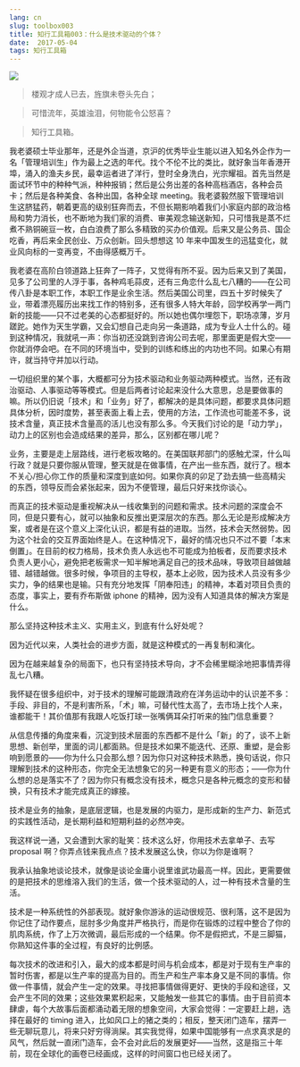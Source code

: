 ```yaml
---
lang: cn
slug: toolbox003
title: 知行工具箱003：什么是技术驱动的个体？
date:  2017-05-04
tags: 知行工具箱
---
```

<!-- more -->
![](http://oouh9u8nz.bkt.gdipper.com//toolbox003.jpg)

> 楼观才成人已去，旌旗未卷头先白；

> 可惜流年，英雄浊泪，何物能令公怒喜？

> 知行工具箱。

我老婆硕士毕业那年，还是外企当道，京沪的优秀毕业生能以进入知名外企作为一名「管理培训生」作为最上之选的年代。找个不伦不比的类比，就好象当年香港开埠，涌入的渔夫乡民，最幸运者进了洋行，登时全身洗白，光宗耀祖。首先当然是面试环节中的种种气派，种种报销；然后是公务出差的各种高档酒店，各种会员卡；然后是各种美食、各种出国，各种全球 meeting。我老婆毅然服下管理培训生这脐猛药，朝着更高的级别狂奔而去，不但长期影响着我们小家庭内部的政治格局和势力消长，也不断地为我们家的消费、审美观念输送新知，只可惜我是蒸不烂煮不熟铜碗豆一枚，白白浪费了那么多精致的买办价值观。后来又是公务员、国企吃香，再后来全民创业、万众创新。回头想想这 10 年来中国发生的迅猛变化，就业风向标的一变再变，不由得感概万千。

我老婆在高阶白领道路上狂奔了一阵子，又觉得有所不妥。因为后来又到了美国，见多了公司里的人浮于事，各种鸡毛蒜皮，还有三角恋什么乱七八糟的——在公司传八卦是本职工作，本职工作是业余生活。然后美国公司里，四五十岁时候失了业，带着漂亮履历出来找工作的特别多，还有很多人特大年龄，回学校再学一两门新的技能——只不过老美的心态都挺好的。所以她也偶尔埋怨下，职场凉薄，岁月蹉跎。她作为天生学霸，又会幻想自己走向另一条道路，成为专业人士什么的。碰到这种情况，我就吼一声：你当初还没跳到咨询公司去呢，那里面更是假大空——你就消停会吧。在不同的环境当中，受到的训练和练出的内功也不同。如果心有期许，就当持守并加以行动。

一切组织里的某个事，大概都可分为技术驱动和业务驱动两种模式。当然，还有政治驱动、人事驱动等等模式。但是后两者讨论起来没什么大意思，总是要做事的嘛。所以仍旧说「技术」和「业务」好了，都解决的是具体问题，都要求具体问题具体分析，因时度势，甚至表面上看上去，使用的方法，工作流也可能差不多，说技术含量，真正技术含量高的活儿也没有那么多。今天我们讨论的是「动力学」，动力上的区别也会造成结果的差异，那么，区别都在哪儿呢？

业务，主要是走上层路线，进行老板攻略的。在美国联邦部门的感触尤深，什么叫行政？就是只要你服从管理，整天就是在做事情，在产出一些东西，就行了。根本不关心/担心你工作的质量和深度到底如何。如果你真的卯足了劲去搞一些高精尖的东西，领导反而会紧张起来，因为不便管理，最后只好来找你谈心。

而真正的技术驱动是重视解决从一线收集到的问题和需求。技术问题的深度会不同，但是只要有心，就可以抽象和反推出更深层次的东西。那么无论是形成解决方案，或者是在这个意义上深化认识，都是有益的进取。当然，技术会天然弱势。因为这个社会的交互界面始终是人。在这种情况下，最好的情况也只不过不要「本末倒置」。在目前的权力格局，技术负责人永远也不可能成为拍板者，反而要求技术负责人更小心，避免把老板需求一知半解地满足自己的技术品味，导致项目越做越错、越错越做。很多时候，争项目的主导权，基本上必败，因为技术人员没有多少实力，争的结果也是输。只有充分地发挥「阴奉阳违」的精神，本着对项目负责的态度，事实上，要有乔布斯做 iphone 的精神，因为没有人知道具体的解决方案是什么。

那么坚持这种技术主义、实用主义，到底有什么好处呢？

因为近代以来，人类社会的进步方面，就是这种模式的一再复制和演化。

因为在越来越复杂的局面下，也只有坚持技术导向，才不会稀里糊涂地把事情弄得乱七八糟。

我怀疑在很多组织中，对于技术的理解可能跟清政府在洋务运动中的认识差不多：手段、非目的，不是利害所系，「术」嘛，可替代性太高了，去市场上找个人来，谁都能干！其价值那有我跟人吃饭打球一张嘴俩耳朵打听来的独门信息重要？

从信息传播的角度来看，沉淀到技术层面的东西都不是什么「新」的了，谈不上新思想、新创举，里面的词儿都面熟。但是技术如果不能迭代、还原、重塑，是会影响到愿景的——你为什么只会那么想？因为你只对这种技术熟悉，换句话说，你只理解到技术的这种形态，你完全无法想象它的另一种更有意义的形态；——你为什么想的总是落实不了？因为你只有概念没有技术，概念只是各种元概念的变形和替换，只有技术才能完成真正的嫁接。

技术是业务的抽象，是底层逻辑，也是发展的内驱力，是形成新的生产力、新范式的实践性活动，是长期利益和短期利益的必然冲突。

我这样说一通，又会遭到大家的耻笑：技术这么好，你用技术去拿单子、去写 proposal 啊？你弄点钱来我点点？技术发展这么快，你以为你是谁啊？

我承认抽象地谈论技术，就像是谈论金庸小说里谁武功最高一样。因此，更需要做的是把技术的思维溶入我们的生活，做一个技术驱动的人，过一种有技术含量的生活。

技术是一种系统性的外部表现。就好象你游泳的运动很规范、很利落，这不是因为你记住了动作要点，屈肘多少角度并严格执行，而是你在锻炼的过程中整合了你的肌肉系统，作了上万次微调，最后形成的一个结果。你不是假把式，不是三脚猫，你熟知这件事的全过程，有良好的比例感。

每次技术的改进和引入，最大的成本都是时间与机会成本，都是对于现有生产率的暂时伤害，都是以生产率的提高为目的。而生产和生产率本身又是不同的事情。你做一件事情，就会产生一定的效果。寻找把事情做得更好、更快的手段和途径，又会产生不同的效果；这些效果累积起来，又能触发一些其它的事情。由于目前资本肆虐，每个大故事后面都涌动着无限的想象空间，大家会觉得：一定要赶上趟，选择在最好的 timing 进入，比如风口上的猪之类的；相反，整天闭门造车，摆弄一些无聊玩意儿，将来只好穷得淌屎。其实我觉得，如果中国能够有一点求真求是的风气，然后就一直闭门造车，会不会对此后的发展更好——当然，这是指三十年前，现在全球化的画卷已经画成，这样的时间窗口也已经关闭了。



<!-- 那么造成的结果是：在不同的环境当中，受到的训练和练的内功也不同。我原来在中科院，。在相当长的时间内，可能还仍然是这种局面。这个放在后面再说。
 -->
